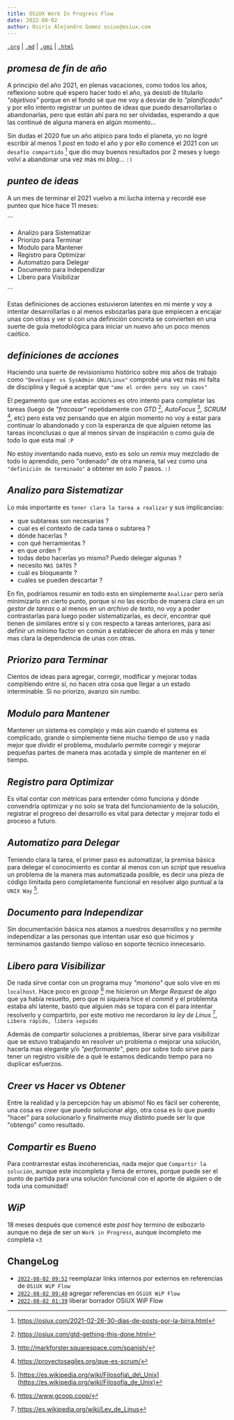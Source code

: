 ```yaml
---
title: OSiUX Work In Progress Flow
date: 2022-08-02
author: Osiris Alejandro Gomez osiux@osiux.com
---
```


[`.org`](https://gitlab.com/osiux/osiux.gitlab.io/-/raw/master/2022-08-02-osiux-wip-flow.org) |
[`.md`](https://gitlab.com/osiux/osiux.gitlab.io/-/raw/master/2022-08-02-osiux-wip-flow.md) |
[`.gmi`](gemini://gmi.osiux.com/2022-08-02-osiux-wip-flow.gmi) |
[`.html`](https://osiux.gitlab.io/2022-08-02-osiux-wip-flow.html)

## *promesa de fin de año*

A principio del año 2021, en plenas vacaciones, como todos los años,
reflexiono sobre qué espero hacer todo el año, ya desistí de titularlo
*\"objetivos\"* porque en el fondo sé que me voy a desviar de lo
*\"planificado\"* y por ello intento registrar un punteo de ideas que
puedo desarrollarlas o abandonarlas, pero que están ahí para no ser
olvidadas, esperando a que las continué de alguna manera en algún
momento...

Sin dudas el 2020 fue un año atípico para todo el planeta, yo no logré
escribir al menos 1 *post* en todo el año y por ello comencé el 2021 con
un `desafío compartido` [^1] que dio muy buenos resultados por 2 meses y
luego volví a abandonar una vez más mi *blog*... `:)`

## *punteo de ideas*

A un mes de terminar el 2021 vuelvo a mi lucha interna y recordé ese
punteo que hice hace 11 meses:

\`\`\`

-   Analizo para Sistematizar
-   Priorizo para Terminar
-   Modulo para Mantener
-   Registro para Optimizar
-   Automatizo para Delegar
-   Documento para Independizar
-   Libero para Visibilizar

\`\`\`

Estas definiciones de acciones estuvieron latentes en mi mente y voy a
intentar desarrollarlas o al menos esbozarlas para que empiecen a
encajar unas con otras y ver si con una definición concreta se
convierten en una suerte de guía metodológica para iniciar un nuevo año
un poco menos caótico.

## *definiciones de acciones*

Haciendo una suerte de revisionismo histórico sobre mis años de trabajo
como `"Developer vs SysAdmin GNU/Linux"` comprobé una vez más mi falta
de disciplina y llegué a aceptar que `"amo el orden pero soy un caos"`

El pegamento que une estas acciones es otro intento para completar las
tareas (luego de *\"fracasar\"* repetidamente con *GTD* [^2],
*AutoFocus* [^3], *SCRUM* [^4], etc) pero esta vez pensando que en algún
momento no voy a estar para continuar lo abandonado y con la esperanza
de que alguien retome las tareas inconclusas o que al menos sirvan de
inspiración o como guía de todo lo que esta mal `:P`

No estoy inventando nada nuevo, esto es solo un *remix* muy mezclado de
todo lo aprendido, pero \"ordenado\" de otra manera, tal vez como una
`"definición de terminado"` a obtener en solo 7 pasos. `:)`

## *Analizo para Sistematizar*

Lo más importante es `tener clara la tarea a realizar` y sus
implicancias:

-   que subtareas son necesarias ?
-   cual es el contexto de cada tarea o subtarea ?
-   dónde hacerlas ?
-   con qué herramientas ?
-   en que orden ?
-   todas debo hacerlas yo mismo? Puedo delegar algunas ?
-   necesito `MAS DATOS` ?
-   cuál es bloqueante ?
-   cuáles se pueden descartar ?

En fin, podríamos resumir en todo esto en simplemente `Analizar` pero
sería minimizarlo en cierto punto, porque si no las escribo de manera
clara en un *gestor de tareas* o al menos en un *archivo de texto*, no
voy a poder contrastarlas para luego poder sistematizarlas, es decir,
encontrar qué tienen de similares entre si y con respecto a tareas
anteriores, para así definir un mínimo factor en común a establecer de
ahora en más y tener mas clara la dependencia de unas con otras.

## *Priorizo para Terminar*

Cientos de ideas para agregar, corregir, modificar y mejorar todas
compitiendo entre sí, no hacen otra cosa que llegar a un estado
interminable. Si no priorizo, avanzo sin rumbo.

## *Modulo para Mantener*

Mantener un sistema es complejo y más aún cuando el sistema es
complicado, grande o simplemente tiene mucho tiempo de uso y nada mejor
que dividir el problema, modularlo permite corregir y mejorar pequeñas
partes de manera mas acotada y simple de mantener en el tiempo.

## *Registro para Optimizar*

Es vital contar con métricas para entender cómo funciona y dónde
convendría optimizar y no solo se trata del funcionamiento de la
solución, registrar el progreso del desarrollo es vital para detectar y
mejorar todo el proceso a futuro.

## *Automatizo para Delegar*

Teniendo clara la tarea, el primer paso es automatizar, la premisa
básica para delegar el conocimiento es contar al menos con un *script*
que resuelva un problema de la manera mas automatizada posible, es decir
una pieza de código limitada pero completamente funcional en resolver
algo puntual a la `UNIX Way` [^5].

## *Documento para Independizar*

Sin documentación básica nos atamos a nuestros desarrollos y no permite
independizar a las personas que intentan usar eso que hicimos y
terminamos gastando tiempo valioso en soporte técnico innecesario.

## *Libero para Visibilizar*

De nada sirve contar con un programa muy *\"monono\"* que solo vive en
mi `localhost`. Hace poco en *gcoop* [^6] me hicieron un *Merge Request*
de algo que ya había resuelto, pero que ni siquiera hice el *commit* y
el problemita estaba ahí latente, bastó que alguien más se topara con él
para intentar resolverlo y compartirlo, por este motivo me recordaron
*la ley de Linus* [^7], `Libera rápido, libera
seguido`

Además de compartir soluciones a problemas, liberar sirve para
visibilizar que se estuvo trabajando en resolver un problema o mejorar
una solución, hacerla mas elegante y/o *\"performante\"*, pero por sobre
todo sirve para tener un registro visible de a qué le estamos dedicando
tiempo para no duplicar esfuerzos.

## *Creer vs Hacer vs Obtener*

Entre la realidad y la percepción hay un abismo! No es fácil ser
coherente, una cosa es *creer* que puedo solucionar algo, otra cosa es
lo que puedo \"hacer\" para solucionarlo y finalmente muy distinto puede
ser lo que \"obtengo\" como resultado.

## *Compartir es Bueno*

Para contrarrestar estas incoherencias, nada mejor que `Compartir la
solución`, aunque este incompleta y llena de errores, porque puede ser
el punto de partida para una solución funcional con el aporte de alguien
o de toda una comunidad!

## *WiP*

18 meses después que comencé este *post* hoy termino de esbozarlo aunque
no deja de ser un `Work in Progress`, aunque incompleto me completa `<3`

## ChangeLog

-   [`2022-08-02 09:52`](https://gitlab.com//osiux/osiux.gitlab.io/-/commit/4aa5043ada468cb91f7756f6dda85c4fd4139223)
reemplazar links internos por externos en referencias de
`OSiUX WiP Flow`
-   [`2022-08-02 09:40`](https://gitlab.com//osiux/osiux.gitlab.io/-/commit/198eeb2f93e0b5edea11e6f78f1bdefa20dbc9d0)
agregar referencias en `OSiUX WiP Flow`
-   [`2022-08-02 01:39`](https://gitlab.com//osiux/osiux.gitlab.io/-/commit/bf3976eea3282d44624c331b6b47c60228626b89)
liberar borrador OSiUX WiP Flow

[^1]: <https://osiux.com/2021-02-26-30-dias-de-posts-por-la-birra.html>

[^2]: <https://osiux.com/gtd-gething-this-done.html>

[^3]: <http://markforster.squarespace.com/spanish/>

[^4]: <https://proyectosagiles.org/que-es-scrum/>

[^5]: [https://es.wikipedia.org/wiki/Filosofía\_de\_Unix](https://es.wikipedia.org/wiki/Filosofía_de_Unix)

[^6]: <https://www.gcoop.coop/>

[^7]: <https://es.wikipedia.org/wiki/Ley_de_Linus>
